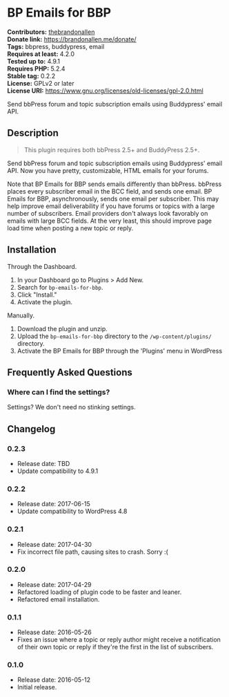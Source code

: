 # BP Emails for BBP #
**Contributors:** [thebrandonallen](https://profiles.wordpress.org/thebrandonallen)  
**Donate link:** https://brandonallen.me/donate/  
**Tags:** bbpress, buddypress, email  
**Requires at least:** 4.2.0  
**Tested up to:** 4.9.1  
**Requires PHP:** 5.2.4  
**Stable tag:** 0.2.2  
**License:** GPLv2 or later  
**License URI:** https://www.gnu.org/licenses/old-licenses/gpl-2.0.html  

Send bbPress forum and topic subscription emails using Buddypress' email API.

## Description ##

>This plugin requires both bbPress 2.5+ and BuddyPress 2.5+.

Send bbPress forum and topic subscription emails using Buddypress' email API. Now you have pretty, customizable, HTML emails for your forums.

Note that BP Emails for BBP sends emails differently than bbPress. bbPress places every subscriber email in the BCC field, and sends one email. BP Emails for BBP, asynchronously, sends one email per subscriber. This may help improve email deliverability if you have forums or topics with a large number of subscribers. Email providers don't always look favorably on emails with large BCC fields. At the very least, this should improve page load time when posting a new topic or reply.

## Installation ##

Through the Dashboard.

1. In your Dashboard go to Plugins > Add New.
1. Search for `bp-emails-for-bbp`.
1. Click "Install."
1. Activate the plugin.

Manually.

1. Download the plugin and unzip.
1. Upload the `bp-emails-for-bbp` directory to the `/wp-content/plugins/` directory.
1. Activate the BP Emails for BBP through the 'Plugins' menu in WordPress

## Frequently Asked Questions ##

### Where can I find the settings? ###

Settings? We don't need no stinking settings.

## Changelog ##

### 0.2.3 ###
* Release date: TBD
* Update compatibility to 4.9.1

### 0.2.2 ###
* Release date: 2017-06-15
* Update compatibility to WordPress 4.8

### 0.2.1 ###
* Release date: 2017-04-30
* Fix incorrect file path, causing sites to crash. Sorry :(

### 0.2.0 ###
* Release date: 2017-04-29
* Refactored loading of plugin code to be faster and leaner.
* Refactored email installation.

### 0.1.1 ###
* Release date: 2016-05-26
* Fixes an issue where a topic or reply author might receive a notification of their own topic or reply if they're the first in the list of subscribers.

### 0.1.0 ###
* Release date: 2016-05-12
* Initial release.

